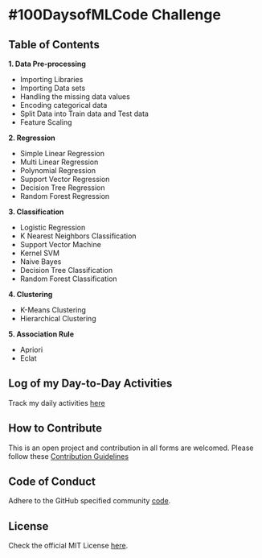 # #100DaysofMLCode Challenge

## Table of Contents

**1. Data Pre-processing**
  * Importing Libraries
  * Importing Data sets
  * Handling the missing data values
  * Encoding categorical data
  * Split Data into Train data and Test data
  * Feature Scaling
  
**2. Regression**
 * Simple Linear Regression
 * Multi Linear Regression
 * Polynomial Regression
 * Support Vector Regression
 * Decision Tree Regression
 * Random Forest Regression
 
**3. Classification**
 * Logistic Regression
 * K Nearest Neighbors Classification
 * Support Vector Machine
 * Kernel SVM
 * Naive Bayes
 * Decision Tree Classification
 * Random Forest Classification

**4. Clustering**
 * K-Means Clustering
 * Hierarchical Clustering
 
**5. Association Rule**
 * Apriori 
 * Eclat

## Log of my Day-to-Day Activities

Track my daily activities [here](100Days_Log.md)

## How to Contribute

This is an open project and contribution in all forms are welcomed.
Please follow these [Contribution Guidelines](CONTRIBUTING.md)

## Code of Conduct

Adhere to the GitHub specified community [code](CODE_OF_CONDUCT.md).

## License

Check the official MIT License [here](LICENSE).
